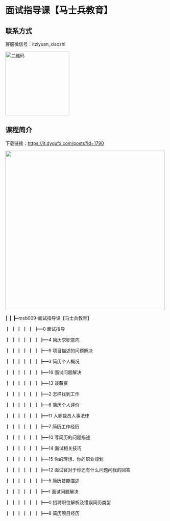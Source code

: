 # 面试指导课【马士兵教育】

## 联系方式

客服微信号：itziyuan_xiaozhi

<img src="https://ziyuanyun.oss-cn-guangzhou.aliyuncs.com/common/20240614073449/666b82192834a.jpg" width="200" height="200" alt="二维码">

## 课程简介

下载链接：https://it.dyqufx.com/posts?id=1790

<img src="https://ziyuanyun.oss-cn-guangzhou.aliyuncs.com/yun/20240515183535/66448ff7097a2.jpg" width="500" alt="">

  ┃ ┃ ┣━msb009-面试指导课【马士兵教育】

 ┃ ┃ ┃ ┃ ┃ ┣━0 面试指导

 ┃ ┃ ┃ ┃ ┃ ┃ ┣━4 简历求职意向

 ┃ ┃ ┃ ┃ ┃ ┃ ┣━9 项目描述的问题解决

 ┃ ┃ ┃ ┃ ┃ ┃ ┣━3 简历个人概况

 ┃ ┃ ┃ ┃ ┃ ┃ ┣━16 面试问题解决

 ┃ ┃ ┃ ┃ ┃ ┃ ┣━13 谈薪资

 ┃ ┃ ┃ ┃ ┃ ┃ ┣━2 怎样找到工作

 ┃ ┃ ┃ ┃ ┃ ┃ ┣━6 简历个人评价

 ┃ ┃ ┃ ┃ ┃ ┃ ┣━11 入职裁员人事法律

 ┃ ┃ ┃ ┃ ┃ ┃ ┣━7 简历工作经历

 ┃ ┃ ┃ ┃ ┃ ┃ ┣━10 写简历的问题描述

 ┃ ┃ ┃ ┃ ┃ ┃ ┣━14 面试相关技巧

 ┃ ┃ ┃ ┃ ┃ ┃ ┣━15 你的理想、你的职业规划

 ┃ ┃ ┃ ┃ ┃ ┃ ┣━12 面试官对于你还有什么问题问我的回答

 ┃ ┃ ┃ ┃ ┃ ┃ ┣━5 简历技能描述

 ┃ ┃ ┃ ┃ ┃ ┃ ┣━1 面试问题解决

 ┃ ┃ ┃ ┃ ┃ ┃ ┣━0 招聘职位解析及错误简历类型

 ┃ ┃ ┃ ┃ ┃ ┃ ┣━8 简历项目经历

  